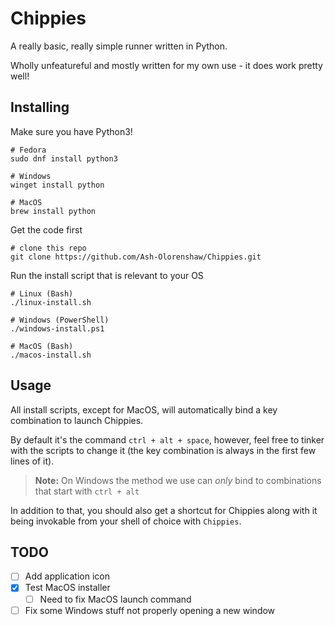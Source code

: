 # Chippies

A really basic, really simple runner written in Python.

Wholly unfeatureful and mostly written for my own use - it does work pretty well!

## Installing

Make sure you have Python3!
```nu-script
# Fedora
sudo dnf install python3

# Windows 
winget install python

# MacOS
brew install python
```
Get the code first
```nu-script
# clone this repo
git clone https://github.com/Ash-Olorenshaw/Chippies.git
```
Run the install script that is relevant to your OS
```nu-script
# Linux (Bash)
./linux-install.sh

# Windows (PowerShell)
./windows-install.ps1

# MacOS (Bash)
./macos-install.sh
```
## Usage

All install scripts, except for MacOS, will automatically bind a key combination to launch Chippies.

By default it's the command `ctrl + alt + space`, however, feel free to tinker with the scripts to change it (the key combination is always in the first few lines of it).

> **Note:** On Windows the method we use can *only* bind to combinations that start with `ctrl + alt`

In addition to that, you should also get a shortcut for Chippies along with it being invokable from your shell of choice with `Chippies`.

## TODO

* [ ] Add application icon
* [x] Test MacOS installer
    * [ ] Need to fix MacOS launch command
* [ ] Fix some Windows stuff not properly opening a new window
